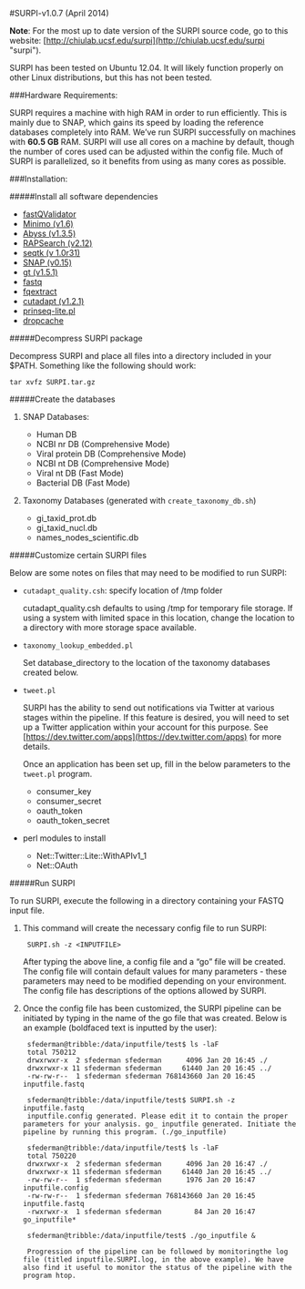 #SURPI-v1.0.7 (April 2014)

**Note**: For the most up to date version of the SURPI source code, go to this website: [http://chiulab.ucsf.edu/surpi](http://chiulab.ucsf.edu/surpi "surpi").

SURPI has been tested on Ubuntu 12.04. It will likely function properly on other Linux distributions, but this has not been tested.

###Hardware Requirements:

SURPI requires a machine with high RAM in order to run efficiently. This is mainly due to SNAP, which gains its speed by loading the reference databases completely into RAM. We’ve run SURPI successfully on machines with **60.5 GB** RAM. SURPI will use all cores on a machine by default, though the number of cores used can be adjusted within the config file. Much of SURPI is parallelized, so it benefits from using as many cores as possible.


###Installation:


#####Install all software dependencies

* [fastQValidator](http://genome.sph.umich.edu/wiki/FastQValidator)
* [Minimo (v1.6)](http://sourceforge.net/projects/amos/files/amos/3.1.0/)
* [Abyss (v1.3.5)](http://www.bcgsc.ca/platform/bioinfo/software/abyss)
* [RAPSearch (v2.12)](http://omics.informatics.indiana.edu/mg/RAPSearch2/)
* [seqtk (v 1.0r31)](https://github.com/lh3/seqtk)
* [SNAP (v0.15)](http://snap.cs.berkeley.edu)
* [gt (v1.5.1)](http://genometools.org/index.html)
* [fastq](https://github.com/brentp/bio-playground/tree/master/reads-utils)
* [fqextract](https://gist.github.com/drio/1168330)
* [cutadapt (v1.2.1)](https://code.google.com/p/cutadapt/)
* [prinseq-lite.pl](http://prinseq.sourceforge.net)
* [dropcache](http://stackoverflow.com/questions/13646925/allowing-a-non-root-user-to-drop-cache)

#####Decompress SURPI package

Decompress SURPI and place all files into a directory included in your $PATH. Something like the following should work:

	tar xvfz SURPI.tar.gz

#####Create the databases

1. SNAP Databases:

    * Human DB
    * NCBI nr DB (Comprehensive Mode)
    * Viral protein DB (Comprehensive Mode)
    * NCBI nt DB (Comprehensive Mode)
    * Viral nt DB (Fast Mode)
    * Bacterial DB (Fast Mode)
	
2. Taxonomy Databases (generated with `create_taxonomy_db.sh`)
    * gi_taxid_prot.db
    * gi_taxid_nucl.db
    * names_nodes_scientific.db

#####Customize certain SURPI files

Below are some notes on files that may need to be modified to run
SURPI:

* `cutadapt_quality.csh`: specify location of /tmp folder

    cutadapt_quality.csh defaults to using /tmp for temporary file
    storage. If using a system with limited space in this location,
    change the location to a directory with more storage space
    available.

* `taxonomy_lookup_embedded.pl`

    Set database_directory to the location of the taxonomy
    databases created below.

* `tweet.pl`

    SURPI has the ability to send out notifications via Twitter
    at various stages within the pipeline. If this feature is
    desired, you will need to set up a Twitter application within
    your account for this purpose. See
    [https://dev.twitter.com/apps](https://dev.twitter.com/apps)
    for more details.

    Once an application has been set up, fill in the below parameters
    to the `tweet.pl` program.

    * consumer_key
    * consumer_secret
    * oauth_token
    * oauth_token_secret

* perl modules to install

    * Net::Twitter::Lite::WithAPIv1_1
    * Net::OAuth

#####Run SURPI


To run SURPI, execute the following in a directory containing
your FASTQ input file.

1. This command will create the necessary config file to run SURPI:

        SURPI.sh -z <INPUTFILE>

    After typing the above line, a config file and a “go” file will
    be created. The config file will contain default values for many
    parameters - these parameters may need to be modified depending
    on your environment. The config file has descriptions of the
    options allowed by SURPI.

2. Once the config file has been customized, the SURPI pipeline
can be initiated by typing in the name of the go file that was
created. Below is an example (boldfaced text is inputted by the
user):

	    sfederman@tribble:/data/inputfile/test$ ls -laF
	    total 750212
	    drwxrwxr-x  2 sfederman sfederman      4096 Jan 20 16:45 ./
	    drwxrwxr-x 11 sfederman sfederman     61440 Jan 20 16:45 ../
	    -rw-rw-r--  1 sfederman sfederman 768143660 Jan 20 16:45 inputfile.fastq

        sfederman@tribble:/data/inputfile/test$ SURPI.sh -z inputfile.fastq
        inputfile.config generated. Please edit it to contain the proper parameters for your analysis. go_ inputfile generated. Initiate the pipeline by running this program. (./go_inputfile)

	    sfederman@tribble:/data/inputfile/test$ ls -laF
	    total 750220
	    drwxrwxr-x  2 sfederman sfederman      4096 Jan 20 16:47 ./
	    drwxrwxr-x 11 sfederman sfederman     61440 Jan 20 16:45 ../
	    -rw-rw-r--  1 sfederman sfederman      1976 Jan 20 16:47 inputfile.config
	    -rw-rw-r--  1 sfederman sfederman 768143660 Jan 20 16:45 inputfile.fastq
	    -rwxrwxr-x  1 sfederman sfederman        84 Jan 20 16:47 go_inputfile*
	    
	    sfederman@tribble:/data/inputfile/test$ ./go_inputfile &

	    Progression of the pipeline can be followed by monitoringthe log file (titled inputfile.SURPI.log, in the above example). We have also find it useful to monitor the status of the pipeline with the program htop.

